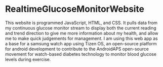 # RealtimeGlucoseMonitorWebsite

This website is programmed JavaScript, HTML, and CSS. It pulls data from my continuous glucose monitor stream to display both the current reading and trend direction to give me more information about my health, and allow me to make quick judgements for management. I am using this web app as a base for a samsung watch app using Tizen OS, an open-source platform for android development to contribute to the AndroidAPS open-source movement for watch-based diabetes technology to monitor blood glucose levels during exercise.
